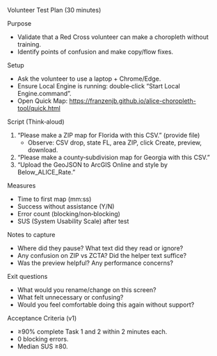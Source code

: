 Volunteer Test Plan (30 minutes)

Purpose
- Validate that a Red Cross volunteer can make a choropleth without training.
- Identify points of confusion and make copy/flow fixes.

Setup
- Ask the volunteer to use a laptop + Chrome/Edge.
- Ensure Local Engine is running: double‑click “Start Local Engine.command”.
- Open Quick Map: https://franzenjb.github.io/alice-choropleth-tool/quick.html

Script (Think‑aloud)
1) “Please make a ZIP map for Florida with this CSV.” (provide file)
   - Observe: CSV drop, state FL, area ZIP, click Create, preview, download.
2) “Please make a county‑subdivision map for Georgia with this CSV.”
3) “Upload the GeoJSON to ArcGIS Online and style by Below_ALICE_Rate.”

Measures
- Time to first map (mm:ss)
- Success without assistance (Y/N)
- Error count (blocking/non‑blocking)
- SUS (System Usability Scale) after test

Notes to capture
- Where did they pause? What text did they read or ignore?
- Any confusion on ZIP vs ZCTA? Did the helper text suffice?
- Was the preview helpful? Any performance concerns?

Exit questions
- What would you rename/change on this screen?
- What felt unnecessary or confusing?
- Would you feel comfortable doing this again without support?

Acceptance Criteria (v1)
- ≥90% complete Task 1 and 2 within 2 minutes each.
- 0 blocking errors.
- Median SUS ≥80.
